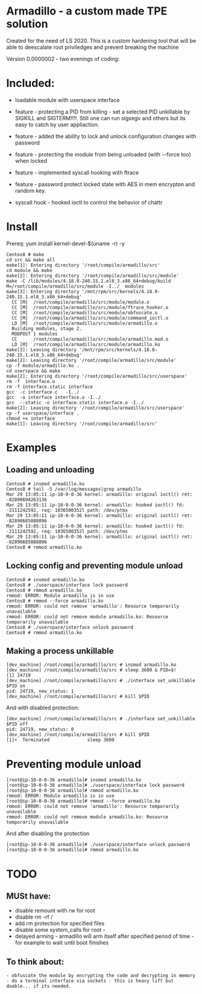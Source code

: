 # Armadillo - a custom made TPE solution
Created for the need of LS 2020. This is a custom hardening tool that will be able to deescalate root priviledges and prevent breaking the machine

Version 0.0000002 - two evenings of coding:
# Included: 
- loadable module with userspace interface 
- feature - protecting a PID from killing - set a selected PID unkillable by SIGKILL and SIGTERM!!!!. Still one can run sigsegv and others but its easy to catch by user appliaction.
- feature - added the ability to lock and unlock configuration changes with password
- feature - protecting the module from being unloaded (with --force too) when locked
- feature - implemented syscall hooking with ftrace
- feature - password protect locked state with AES in mem encrypton and random key.

- syscall hook - hooked ioctl to control the behavior of chattr

# Install
Prereq:
yum install kernel-devel-$(uname -r) -y
```
Centos8 # make
cd src && make all
make[1]: Entering directory '/root/compile/armadillo/src'
cd module && make
make[2]: Entering directory '/root/compile/armadillo/src/module'
make -C /lib/modules/4.18.0-240.15.1.el8_3.x86_64+debug/build M=/root/compile/armadillo/src/module -I../  modules
make[3]: Entering directory '/mnt/rpm/src/kernels/4.18.0-240.15.1.el8_3.x86_64+debug'
  CC [M]  /root/compile/armadillo/src/module/module.o
  CC [M]  /root/compile/armadillo/src/module/ftrace_hooker.o
  CC [M]  /root/compile/armadillo/src/module/obfuscate.o
  CC [M]  /root/compile/armadillo/src/module/command_ioctl.o
  LD [M]  /root/compile/armadillo/src/module/armadillo.o
  Building modules, stage 2.
  MODPOST 1 modules
  CC      /root/compile/armadillo/src/module/armadillo.mod.o
  LD [M]  /root/compile/armadillo/src/module/armadillo.ko
make[3]: Leaving directory '/mnt/rpm/src/kernels/4.18.0-240.15.1.el8_3.x86_64+debug'
make[2]: Leaving directory '/root/compile/armadillo/src/module'
cp -f module/armadillo.ko .
cd userspace && make
make[2]: Entering directory '/root/compile/armadillo/src/userspace'
rm -f  interface.o
rm -f interface.static interface
gcc  -c interface.c   -I../
gcc  -o interface interface.o -I../
gcc  --static -o interface.static interface.o -I../
make[2]: Leaving directory '/root/compile/armadillo/src/userspace'
cp -f userspace/interface .
chmod +x interface
make[1]: Leaving directory '/root/compile/armadillo/src'
```

# Examples

## Loading and unloading
```
Centos8 # insmod armadillo.ko 
Centos8 # tail -5 /var/log/messages|grep armadillo
Mar 29 13:05:11 ip-10-0-0-36 kernel: armadillo: original ioctl() ret: -82890694263136
Mar 29 13:05:11 ip-10-0-0-36 kernel: armadillo: hooked ioctl() fd: -2111242592, req: 1036500352l path: /dev/ptmx
Mar 29 13:05:11 ip-10-0-0-36 kernel: armadillo: original ioctl() ret: -82890685088096
Mar 29 13:05:11 ip-10-0-0-36 kernel: armadillo: hooked ioctl() fd: -2111242592, req: 1036500352l path: /dev/ptmx
Mar 29 13:05:11 ip-10-0-0-36 kernel: armadillo: original ioctl() ret: -82890685088096
Centos8 # rmmod armadillo.ko 
```
## Locking config and preventing module unload
```
Centos8 # insmod armadillo.ko 
Centos8 # ./userspace/interface lock password
Centos8 # rmmod armadillo.ko 
rmmod: ERROR: Module armadillo is in use
Centos8 # rmmod --force armadillo.ko 
rmmod: ERROR: could not remove 'armadillo': Resource temporarily unavailable
rmmod: ERROR: could not remove module armadillo.ko: Resource temporarily unavailable
Centos8 # ./userspace/interface unlock password
Centos8 # rmmod armadillo.ko 
```

## Making a process unkillable

```
[dev_machine] /root/compile/armadillo/src # insmod armadillo.ko 
[dev_machine] /root/compile/armadillo/src # sleep 3600 & PID=$!
[1] 24719
[dev_machine] /root/compile/armadillo/src # ./interface set_unkillable $PID on
pid: 24719, new_status: 1
[dev_machine] /root/compile/armadillo/src # kill $PID
```
And with disabled protection:
```
[dev_machine] /root/compile/armadillo/src # ./interface set_unkillable $PID off
pid: 24719, new_status: 0
[dev_machine] /root/compile/armadillo/src # kill $PID
[1]+  Terminated              sleep 3600
```

# Preventing module unload
```
[root@ip-10-0-0-36 armadillo]# insmod armadillo.ko 
[root@ip-10-0-0-36 armadillo]# ./userspace/interface lock password
[root@ip-10-0-0-36 armadillo]# rmmod armadillo.ko 
rmmod: ERROR: Module armadillo is in use
[root@ip-10-0-0-36 armadillo]# rmmod --force armadillo.ko 
rmmod: ERROR: could not remove 'armadillo': Resource temporarily unavailable
rmmod: ERROR: could not remove module armadillo.ko: Resource temporarily unavailable
```
And after disabling the protection
```
[root@ip-10-0-0-36 armadillo]# ./userspace/interface unlock password
[root@ip-10-0-0-36 armadillo]# rmmod armadillo.ko 
```

# TODO
## MUSt have:
  - disable remount with rw for root
  - disable rm -rf /
  - add rm protection for specified files
  - disable some system_calls for root - 
  - delayed arming - armadillo will arm itself after specified period of time - for example to wait until boot finishes

## To think about:
	- obfuscate the module by encrypting the code and decrypting in memory
	- do a terminal interface via sockets - this is heavy lift but doable... if its needed.
